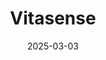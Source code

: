 ---  
layout: startup_page  
title: "Vitasense"  
id: "thevitasense.com"  
permalink: "/vitasensethevitasense.com03032025/"  
website: "http://www.thevitasense.com/"  
funding_round: ""  
funding_amount: ""  
investors: "Crown Wealth LLC, KB Global Holding Limited, top universities"  
about: "Vitasense is developing non-invasive wearable glucose monitoring technology. The company's mission is to transform diabetes management and healthcare accessibility by providing real-time, non-invasive glucose sensing for diabetic patients."  
markets: "Healthtech"  
hq: "Blue Bell, Pennsylvania, United States"  
founded_year: "2023"  
linkedin: ""  
twitter: ""  
instagram: ""  
facebook: ""  
crunchbase: "https://www.crunchbase.com/organization/vitasense"  
pitchbook: "https://pitchbook.com/profiles/company/756323-02"  

date_display: "03-Mar-2025"  
date: "2025-03-03"

# SEO Optimization  
meta_title: "Vitasense"  
meta_description: "Vitasense, Vitasense is developing non-invasive wearable glucose monitoring technology. The company's mission is to transform diabetes management and healthcare ..."  
meta_keywords: "Vitasense, Healthtech,  funding"  
canonical_url: "https://startup.projectstartups.com/vitasensethevitasense.com03032025/"  
---